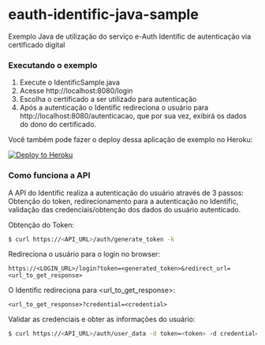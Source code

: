 # eauth-identific-java-sample
Exemplo Java de utilização do serviço e-Auth Identific de autenticação via certificado digital

### Executando o exemplo ###

1. Execute o IdentificSample.java
1. Acesse http://localhost:8080/login
1. Escolha o certificado a ser utilizado para autenticação
1. Após a autenticação o Identific redireciona o usuário para http://localhost:8080/autenticacao, que por sua vez, exibirá os dados do dono do certificado.

Você também pode fazer o deploy dessa aplicação de exemplo no Heroku:

[![Deploy to Heroku](https://www.herokucdn.com/deploy/button.png)](https://heroku.com/deploy)

### Como funciona a API ###

A API do Identific realiza a autenticação do usuário através de 3 passos: Obtenção do token, redirecionamento para a autenticação no Identific, validação das credenciais/obtenção dos dados do usuário autenticado.

Obtenção do Token:

```sh
$ curl https://<API_URL>/auth/generate_token -k
```

Redireciona o usuário para o login no browser:

```
https://<LOGIN_URL>/login?token=<generated_token>&redirect_url=<url_to_get_response>
```

O Identific redireciona para <url_to_get_response>:

```
<url_to_get_response>?credential=<credential>
```

Validar as credenciais e obter as informações do usuário:

```sh
$ curl https://<API_URL>/auth/user_data -d token=<token> -d credential=<credential> -k 
```